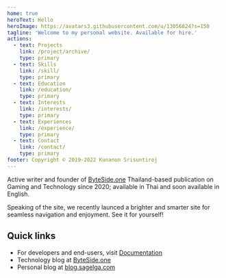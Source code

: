 ```yaml
---
home: true
heroText: Hello
heroImage: https://avatars3.githubusercontent.com/u/13056824?s=150
tagline: 'Welcome to my personal website. Available for hire.'
actions:
  - text: Projects
    link: /project/archive/
    type: primary
  - text: Skills
    link: /skill/
    type: primary
  - text: Education
    link: /education/
    type: primary
  - text: Interests
    link: /interests/
    type: primary
  - text: Experiences
    link: /experience/
    type: primary
  - text: Contact
    link: /contact/
    type: primary
footer: Copyright © 2019-2022 Kunanon Srisuntiroj
---
```


Active writer and founder of [ByteSide.one](https://byteside.one/th/) Thailand-based publication on Gaming and Technology since 2020; available in Thai and soon available in English.

Speaking of the site, we recently launced a brighter and smarter site for seamless navigation and enjoyment. See it for yourself!

## Quick links
- For developers and end-users, visit [Documentation](https://docs.sagelga.com/)
- Technology blog at [ByteSide.one](https://byteside.one/th/)
- Personal blog at [blog.sagelga.com](https://blog.sagelga.com/)

